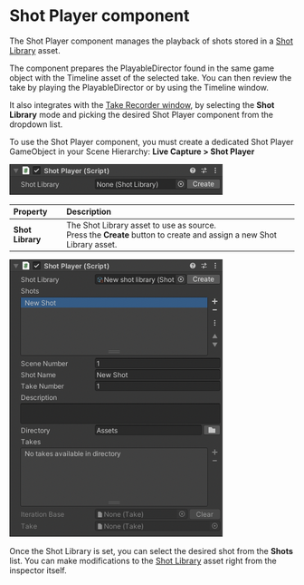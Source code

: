 # Shot Player component

The Shot Player component manages the playback of shots stored in a [Shot Library](ref-asset-shot-library.md) asset.

The component prepares the PlayableDirector found in the same game object with the Timeline asset of the selected take. You can then review the take by playing the PlayableDirector or by using the Timeline window.

It also integrates with the [Take Recorder window](ref-window-take-recorder.md), by selecting the **Shot Library** mode and picking the desired Shot Player component from the dropdown list.

To use the Shot Player component, you must create a dedicated Shot Player GameObject in your Scene Hierarchy: **Live Capture > Shot Player**

![Shot Player Component](images/ref-component-shot-player.png)

| **Property** | **Description** |
|:---|:---|
| **Shot Library** | The Shot Library asset to use as source.<br />Press the **Create** button to create and assign a new Shot Library asset. |

![Shot Player Component](images/ref-component-shot-player-2.png)

Once the Shot Library is set, you can select the desired shot from the **Shots** list.
You can make modifications to the [Shot Library](ref-asset-shot-library.md) asset right from the inspector itself.